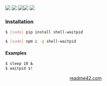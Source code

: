 <!--
https://readme42.com
-->



[![](https://img.shields.io/badge/OS-Unix-blue.svg?longCache=True)]()
[![](https://img.shields.io/pypi/v/shell-waitpid.svg?maxAge=3600)](https://pypi.org/project/shell-waitpid/)
[![](https://img.shields.io/npm/v/shell-waitpid.svg?maxAge=3600)](https://www.npmjs.com/package/shell-waitpid)[![](https://img.shields.io/badge/License-Unlicense-blue.svg?longCache=True)](https://unlicense.org/)
[![](https://github.com/andrewp-as-is/shell-waitpid/workflows/tests42/badge.svg)](https://github.com/andrewp-as-is/shell-waitpid/actions)

### Installation
```bash
$ [sudo] pip install shell-waitpid
```

```bash
$ [sudo] npm i -g shell-waitpid
```

#### Examples
```bash
$ sleep 10 &
$ waitpid $!
```

<p align="center">
    <a href="https://readme42.com/">readme42.com</a>
</p>
